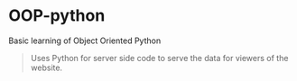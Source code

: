 # OOP-python
Basic learning of Object Oriented Python
> Uses Python for server side code to serve the data for viewers of the website.

